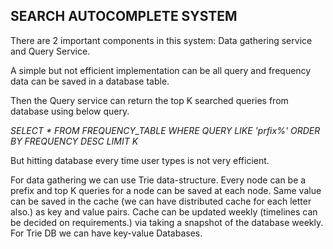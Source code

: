 ## SEARCH AUTOCOMPLETE SYSTEM ##

There are 2 important components in this system: Data gathering service and Query Service.

A simple but not efficient implementation can be all query and frequency data can be saved in a database
table.

Then the Query service can return the top K searched queries from database using below query.

_SELECT * FROM FREQUENCY_TABLE WHERE QUERY LIKE 'prfix%'
ORDER BY FREQUENCY DESC LIMIT K_

But hitting database every time user types is not very efficient.

For data gathering we can use Trie data-structure.
Every node can be a prefix and top K queries for a node can be saved at each node.
Same value can be saved in the cache (we can have distributed cache for each letter also.) as key
and value pairs.
Cache can be updated weekly (timelines can be decided on requirements.) via taking a snapshot of the
database weekly.
For Trie DB we can have key-value Databases.




